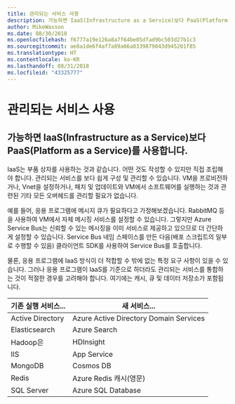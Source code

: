 ```yaml
---
title: 관리되는 서비스 사용
description: 가능하면 IaaS(Infrastructure as a Service)보다 PaaS(Platform as a Service)를 사용합니다.
author: MikeWasson
ms.date: 08/30/2018
ms.openlocfilehash: f6777a19e126a8a7f64be05dfad9bc503d27b1c3
ms.sourcegitcommit: ae8a1de6f4af7a89a66a8339879843d945201f85
ms.translationtype: HT
ms.contentlocale: ko-KR
ms.lasthandoff: 08/31/2018
ms.locfileid: "43325777"
---
```

# <a name="use-managed-services"></a>관리되는 서비스 사용

## <a name="when-possible-use-platform-as-a-service-paas-rather-than-infrastructure-as-a-service-iaas"></a>가능하면 IaaS(Infrastructure as a Service)보다 PaaS(Platform as a Service)를 사용합니다.

IaaS는 부품 상자를 사용하는 것과 같습니다. 어떤 것도 작성할 수 있지만 직접 조립해야 합니다. 관리되는 서비스를 보다 쉽게 구성 및 관리할 수 있습니다. VM을 프로비전하거나, Vnet을 설정하거나, 패치 및 업데이트와 VM에서 소프트웨어를 실행하는 것과 관련된 기타 모든 오버헤드를 관리할 필요가 없습니다.

예를 들어, 응용 프로그램에 메시지 큐가 필요하다고 가정해보겠습니다. RabbitMQ 등을 사용하여 VM에서 자체 메시징 서비스를 설정할 수 있습니다. 그렇지만 Azure Service Bus는 신뢰할 수 있는 메시징을 이미 서비스로 제공하고 있으므로 더 간단하게 설정할 수 있습니다. Service Bus 네임 스페이스를 만든 다음(배포 스크립트의 일부로 수행할 수 있음) 클라이언트 SDK를 사용하여 Service Bus를 호출합니다. 

물론, 응용 프로그램에 IaaS 방식이 더 적합할 수 밖에 없는 특정 요구 사항이 있을 수 있습니다. 그러나 응용 프로그램이 IaaS를 기준으로 하더라도 관리되는 서비스를 통합하는 것이 적절한 경우를 고려해야 합니다. 여기에는 캐시, 큐 및 데이터 저장소가 포함됩니다.

| 기존 실행 서비스... | 새 서비스... |
|-----------------------|-------------|
| Active Directory | Azure Active Directory Domain Services |
| Elasticsearch | Azure Search |
| Hadoop은 | HDInsight |
| IIS | App Service |
| MongoDB | Cosmos DB |
| Redis | Azure Redis 캐시(영문) |
| SQL Server | Azure SQL Database |


